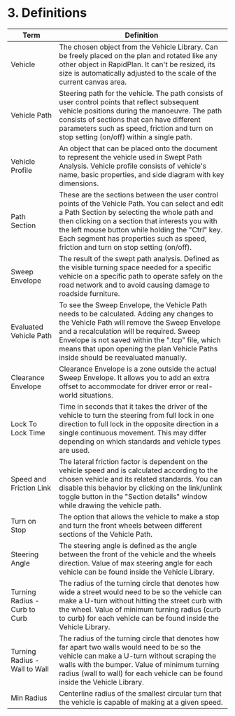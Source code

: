 # 3. Definitions

Term |Definition
--- | --- 
Vehicle | The chosen object from the Vehicle Library. Can be freely placed on the plan and rotated like any other object in RapidPlan. It can't be resized, its size is automatically adjusted to the scale of the current canvas area. 
Vehicle Path | Steering path for the vehicle. The path consists of user control points that reflect subsequent vehicle positions during the manoeuvre. The path consists of sections that can have different parameters such as speed, friction and turn on stop setting (on/off) within a single path. 
Vehicle Profile | An object that can be placed onto the document to represent the vehicle used in Swept Path Analysis. Vehicle profile consists of vehicle's name, basic properties, and side diagram with key dimensions. 
Path Section | These are the sections between the user control points of the Vehicle Path. You can select and edit a Path Section by selecting the whole path and then clicking on a section that interests you with the left mouse button while holding the "Ctrl" key. Each segment has properties such as speed, friction and turn on stop setting (on/off). 
Sweep Envelope | The result of the swept path analysis. Defined as the visible turning space needed for a specific vehicle on a specific path to operate safely on the road network and to avoid causing damage to roadside furniture. 
Evaluated Vehicle Path | To see the Sweep Envelope, the Vehicle Path needs to be calculated. Adding any changes to the Vehicle Path will remove the Sweep Envelope and a recalculation will be required. Sweep Envelope is not saved within the ".tcp" file, which means that upon opening the plan Vehicle Paths inside should be reevaluated manually. 
Clearance Envelope | Clearance Envelope is a zone outside the actual Sweep Envelope. It allows you to add an extra offset to accommodate for driver error or real-world situations. 
Lock To Lock Time | Time in seconds that it takes the driver of the vehicle to turn the steering from full lock in one direction to full lock in the opposite direction in a single continuous movement. This may differ depending on which standards and vehicle types are used. 
Speed and Friction Link | The lateral friction factor is dependent on the vehicle speed and is calculated according to the chosen vehicle and its related standards. You can disable this behavior by clicking on the link/unlink toggle button in the "Section details" window while drawing the vehicle path. 
Turn on Stop | The option that allows the vehicle to make a stop and turn the front wheels between different sections of the Vehicle Path. 
Steering Angle | The steering angle is defined as the angle between the front of the vehicle and the wheels direction. Value of max steering angle for each vehicle can be found inside the Vehicle Library. 
Turning Radius - Curb to Curb | The radius of the turning circle that denotes how wide a street would need to be so the vehicle can make a U-turn without hitting the street curb with the wheel. Value of minimum turning radius (curb to curb) for each vehicle can be found inside the Vehicle Library. 
Turning Radius - Wall to Wall | The radius of the turning circle that denotes how far apart two walls would need to be so the vehicle can make a U-turn without scraping the walls with the bumper. Value of minimum turning radius (wall to wall) for each vehicle can be found inside the Vehicle Library. 
Min Radius | Centerline radius of the smallest circular turn that the vehicle is capable of making at a given speed. 
